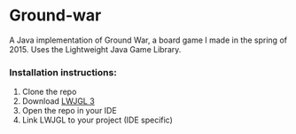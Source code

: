 # Ground-war
A Java implementation of Ground War, a board game I made in the spring of 2015. Uses the Lightweight Java Game Library.  
### Installation instructions:
1. Clone the repo
2. Download [LWJGL 3](http://lwjgl.org)
3. Open the repo in your IDE
4. Link LWJGL to your project (IDE specific)
